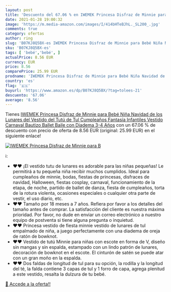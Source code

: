 ```yaml
---
layout: post
title: 'Descuento del 67.06 % en IWEMEK Princesa Disfraz de Minnie para B'
date: 2021-01-28 19:00:32
image: 'https://m.media-amazon.com/images/I/414bHTeBJhL._SL200_.jpg'
comments: true
category: ofertas
author: ring
slug: 'B07KJ8Q5BX-es IWEMEK Princesa Disfraz de Minnie para Bebé Niña Navidad...'
sku: 'B07KJ8Q5BX-es'
tags: [ 'bebé','bebé', ]
actualPrice: 8.56 EUR
currency: EUR
price: 8.56
comparePrice: 25.99 EUR
prodname: 'IWEMEK Princesa Disfraz de Minnie para Bebé Niña Navidad de los Lunares del Vestido del Tutú de Tul Cumpleaños Fantasía Infantiles Vestido Carnaval Bautizo Ballet Baile con Diadema 3-4 Años'
country: 'es'
flag: '🇪🇸'
buyurl: 'https://www.amazon.es/dp/B07KJ8Q5BX/?tag=tolees-21'
descuento: '67.06'
average: '8.56'
---
```


Tienes [IWEMEK Princesa Disfraz de Minnie para Bebé Niña Navidad de los Lunares del Vestido del Tutú de Tul Cumpleaños Fantasía Infantiles Vestido Carnaval Bautizo Ballet Baile con Diadema 3-4 Años](https://www.amazon.es/dp/B07KJ8Q5BX/?tag=tolees-21) con un 67.06 % de descuento con precio de oferta de 8.56 EUR (original: 25.99 EUR) en el siguiente enlace!

[![IWEMEK Princesa Disfraz de Minnie para B](https://m.media-amazon.com/images/I/414bHTeBJhL._SL200_.jpg)](https://www.amazon.es/dp/B07KJ8Q5BX/?tag=tolees-21)

ℹ️:

- ❤❤ ¡El vestido tutu de lunares es adorable para las niñas pequeñas! Le permitirá a tu pequeña niña recibir muchos cumplidos. Ideal para cumpleaños de minnie, bodas, fiestas de princesas, disfraces de navidad, Halloween, fiestas cosplay, carnaval, funcionamiento de la etapa, de noche, partido de ballet de danza, fiesta de cumpleaños, torta de la rotura violenta, ocasiones especiales o cualquier otra parte de vestir, el uso diario, etc.
- ❤❤ Tamaño por 18 meses a 7 años. Refiera por favor a los detalles del tamaño antes de comprar. La satisfacción del cliente es nuestra máxima prioridad. Por favor, no dude en enviar un correo electrónico a nuestro equipo de postventa si tiene alguna pregunta o inquietud.
- ❤❤ Princesa vestido de fiesta minnie vestido de lunares de tul empalmado de niña, a juego perfectamente con una diadema de oreja de ratón de bowknot.
- ❤❤ Vestido de tutú Minnie para niñas con escote en forma de V, diseño sin mangas y sin espalda, estampado con un lindo patrón de lunares, decoración de bowknot en el escote. El cinturón de satén se puede atar con un gran moño en la espalda.
- ❤❤ Dos faldas de longitud de tul para su opción, la rodilla y la longitud del té, la falda contiene 3 capas de tul y 1 forro de capa, agrega plenitud a este vestido, resalta la dulzura de tu bebé.

[🛒 Accede a la oferta!!](https://www.amazon.es/dp/B07KJ8Q5BX/?tag=tolees-21)
